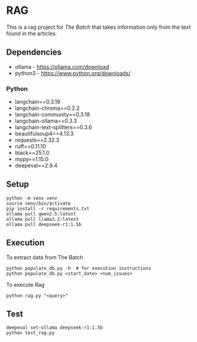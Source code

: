 # RAG

This is a rag project for *The Batch* that takes information only from the text found in the articles.

## Dependencies

* ollama - https://ollama.com/download
* python3 - https://www.python.org/downloads/

### Python

* langchain==0.3.19
* langchain-chroma==0.2.2
* langchain-community==0.3.18
* langchain-ollama==0.3.3
* langchain-text-splitters==0.3.6
* beautifulsoup4==4.13.3
* requests==2.32.3
* ruff==0.11.10
* black==25.1.0
* mypy==1.15.0
* deepeval==2.9.4

## Setup

```
python -m venv venv
source venv/bin/activate
pip install -r requirements.txt
ollama pull qwen2.5:latest
ollama pull llama3.2:latest
ollama pull deepseek-r1:1.5b
```

## Execution

To extract data from The Batch

```
python populate_db.py -h  # for execution instructions
python populate_db.py <start_date> <num_issues>
```

To execute Rag

```
python rag.py "<query>"
```

## Test

```
deepeval set-ollama deepseek-r1:1.5b
python test_rag.py
```
